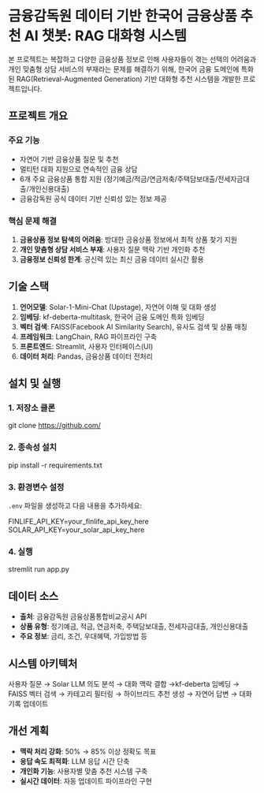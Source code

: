 # 금융감독원 데이터 기반 한국어 금융상품 추천 AI 챗봇: RAG 대화형 시스템
본 프로젝트는 복잡하고 다양한 금융상품 정보로 인해 사용자들이 겪는 선택의 어려움과 개인 맞춤형 상담 서비스의 부재라는 문제를 해결하기 위해, 한국어 금융 도메인에 특화된 RAG(Retrieval-Augmented Generation) 기반 대화형 추천 시스템을 개발한 프로젝트입니다.

## 프로젝트 개요
### 주요 기능
- 자연어 기반 금융상품 질문 및 추천
- 멀티턴 대화 지원으로 연속적인 금융 상담
- 6개 주요 금융상품 통합 지원 (정기예금/적금/연금저축/주택담보대출/전세자금대출/개인신용대출)
- 금융감독원 공식 데이터 기반 신뢰성 있는 정보 제공

### 핵심 문제 해결
1. **금융상품 정보 탐색의 어려움**: 방대한 금융상품 정보에서 최적 상품 찾기 지원
2. **개인 맞춤형 상담 서비스 부재**: 사용자 질문 맥락 기반 개인화 추천
3. **금융정보 신뢰성 한계**: 공신력 있는 최신 금융 데이터 실시간 활용

## 기술 스택
1. **언어모델**: Solar-1-Mini-Chat (Upstage), 자연어 이해 및 대화 생성 
2. **임베딩**: kf-deberta-multitask, 한국어 금융 도메인 특화 임베딩 
3. **벡터 검색**: FAISS(Facebook AI Similarity Search), 유사도 검색 및 상품 매칭 
4. **프레임워크**: LangChain, RAG 파이프라인 구축 
5. **프론트엔드**: Streamlit, 사용자 인터페이스(UI) 
6. **데이터 처리**: Pandas, 금융상품 데이터 전처리 

## 설치 및 실행
### 1. 저장소 클론
git clone https://github.com/
### 2. 종속성 설치
pip install -r requirements.txt
### 3. 환경변수 설정
`.env` 파일을 생성하고 다음 내용을 추가하세요:

FINLIFE_API_KEY=your_finlife_api_key_here
SOLAR_API_KEY=your_solar_api_key_here
### 4. 실행
stremlit run app.py

## 데이터 소스
- **출처**: 금융감독원 금융상품통합비교공시 API
- **상품 유형**: 정기예금, 적금, 연금저축, 주택담보대출, 전세자금대출, 개인신용대출
- **주요 정보**: 금리, 조건, 우대혜택, 가입방법 등

## 시스템 아키텍처
사용자 질문 → Solar LLM 의도 분석 → 대화 맥락 결합 →kf-deberta 임베딩 → FAISS 벡터 검색 → 카테고리 필터링 → 하이브리드 추천 생성 → 자연어 답변 → 대화 기록 업데이트

## 개선 계획
- **맥락 처리 강화**: 50% → 85% 이상 정확도 목표
- **응답 속도 최적화**: LLM 응답 시간 단축
- **개인화 기능**: 사용자별 맞춤 추천 시스템 구축
- **실시간 데이터**: 자동 업데이트 파이프라인 구현